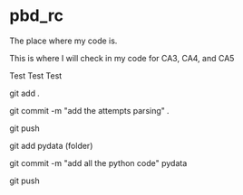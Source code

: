 # pbd_rc
The place where my code is.

This is where I will check in my code for CA3, CA4, and CA5

Test Test Test


git add *.*

git commit -m "add the attempts parsing" *.*

git push

git add pydata (folder)

 git commit -m "add all the python code" pydata
 
 git push